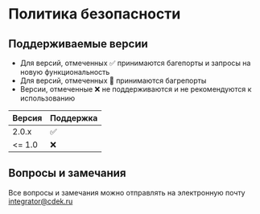 # Политика безопасности

## Поддерживаемые версии

- Для версий, отмеченных :white_check_mark: принимаются багепорты и запросы на новую функциональность
- Для версий, отмеченных :arrows_counterclockwise: принимаются багрепорты
- Версии, отмеченные :x: не поддерживаются и не рекомендуются к использованию

| Версия | Поддержка          |
|--------| ------------------ |
| 2.0.x  | :white_check_mark: |
| <= 1.0 | :x:                |

## Вопросы и замечания

Все вопросы и замечания можно отправлять на электронную почту integrator@cdek.ru
